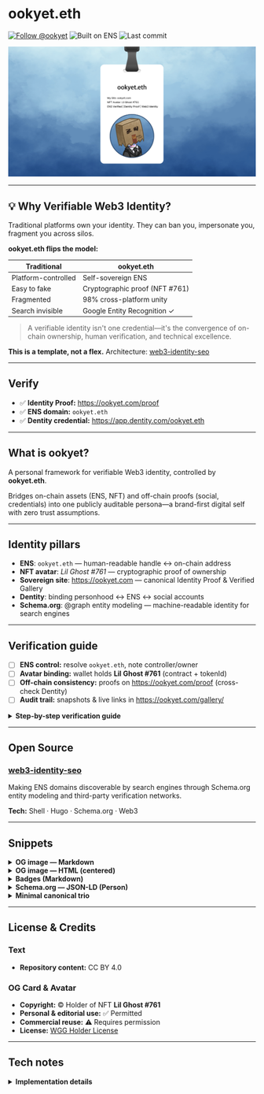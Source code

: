 # ookyet.eth

[![Follow @ookyet](https://img.shields.io/badge/Follow-@ookyet-111?logo=x&logoColor=white)](https://x.com/ookyet)
![Built on ENS](https://img.shields.io/badge/Built%20on-ENS-0b5fff)
![Last commit](https://img.shields.io/github/last-commit/ookyet/ookyet?label=last%20commit)

<p align="center">
  <img src="./og-card.png" alt="ookyet.eth — ENS verified identity, NFT avatar Lil Ghost #761" width="880">
</p>

---

## 💡 Why Verifiable Web3 Identity?

Traditional platforms own your identity. They can ban you, impersonate you, fragment you across silos.

**ookyet.eth flips the model:**

| Traditional | ookyet.eth |
|------------|-----------|
| Platform-controlled | Self-sovereign ENS |
| Easy to fake | Cryptographic proof (NFT #761) |
| Fragmented | 98% cross-platform unity |
| Search invisible | Google Entity Recognition ✓ |

> A verifiable identity isn't one credential—it's the convergence of on-chain ownership, human verification, and technical excellence.

**This is a template, not a flex.** Architecture: [web3-identity-seo](https://github.com/ookyet/web3-identity-seo)

---

## Verify
- ✅ **Identity Proof:** https://ookyet.com/proof
- ✅ **ENS domain:** `ookyet.eth`
- ✅ **Dentity credential:** https://app.dentity.com/ookyet.eth

---

## What is ookyet?
A personal framework for verifiable Web3 identity, controlled by **ookyet.eth**.

Bridges on-chain assets (ENS, NFT) and off-chain proofs (social, credentials) into one publicly auditable persona—a brand-first digital self with zero trust assumptions.

---

## Identity pillars
- **ENS**: `ookyet.eth` — human-readable handle ↔ on-chain address
- **NFT avatar**: _Lil Ghost #761_ — cryptographic proof of ownership
- **Sovereign site**: https://ookyet.com — canonical Identity Proof & Verified Gallery
- **Dentity**: binding personhood ↔ ENS ↔ social accounts
- **Schema.org**: @graph entity modeling — machine-readable identity for search engines

---

## Verification guide
- [ ] **ENS control:** resolve `ookyet.eth`, note controller/owner
- [ ] **Avatar binding:** wallet holds **Lil Ghost #761** (contract + tokenId)
- [ ] **Off-chain consistency:** proofs on https://ookyet.com/proof (cross-check Dentity)
- [ ] **Audit trail:** snapshots & live links in https://ookyet.com/gallery/

<details>
<summary><b>Step-by-step verification guide</b></summary>

1. **Check ENS ownership**
   Resolve `ookyet.eth` via your preferred ENS/Etherscan/Wallet tool and note the controller/owner address.

2. **Check avatar provenance**
   Confirm the wallet above also **owns _Lil Ghost #761_** (contract + token id). This binds the avatar to the ENS name.

3. **Check off-chain consistency**
   Visit **https://ookyet.com/proof** to see signed, linkable proofs to X/Instagram and other surfaces. Optionally cross-check **https://app.dentity.com/ookyet.eth** for credential bindings.

4. **View the audit trail**
   Browse **https://ookyet.com/gallery/** for snapshots and live links showing the identity's visual and link-level consistency.

> When ENS control, NFT ownership, and social handles converge under the same controller, the identity is publicly verifiable.

</details>

---

## Open Source

### [web3-identity-seo](https://github.com/ookyet/web3-identity-seo)
Making ENS domains discoverable by search engines through Schema.org entity modeling and third-party verification networks.

**Tech:** Shell · Hugo · Schema.org · Web3

---

## Snippets

<details>
<summary><b>OG image — Markdown</b></summary>

```markdown
![OG preview — ookyet.eth identity card](https://raw.githubusercontent.com/ookyet/ookyet/main/og-card.png)
```

</details>

<details>
<summary><b>OG image — HTML (centered)</b></summary>

```html
<p align="center">
  <img src="./og-card.png" alt="OG preview — ookyet.eth identity card" width="880">
</p>
```

</details>

<details>
<summary><b>Badges (Markdown)</b></summary>

```markdown
[![Follow @ookyet](https://img.shields.io/badge/Follow-@ookyet-111?logo=x&logoColor=white)](https://x.com/ookyet)
![Built on ENS](https://img.shields.io/badge/Built%20on-ENS-0b5fff)
![Last commit](https://img.shields.io/github/last-commit/ookyet/ookyet?label=last%20commit)
```

</details>

<details>
<summary><b>Schema.org — JSON-LD (Person)</b></summary>

```json
{
  "@context": "https://schema.org",
  "@type": "Person",
  "name": "ookyet.eth",
  "alternateName": "ookyet",
  "url": "https://ookyet.com",
  "image": "https://raw.githubusercontent.com/ookyet/ookyet/main/og-card.png",
  "sameAs": [
    "https://app.ens.domains/ookyet.eth",
    "https://etherscan.io/name-lookup-search?id=ookyet.eth",
    "https://x.com/ookyet",
    "https://instagram.com/ookyet",
    "https://app.dentity.com/ookyet.eth"
  ],
  "description": "Brand-first Web3 identity anchored by ENS and NFT, with public, auditable proofs."
}
```

</details>

<details>
<summary><b>Minimal canonical trio</b></summary>

- **Identity Proof:** https://ookyet.com/proof
- **ENS (on-chain):** https://app.ens.domains/ookyet.eth
- **Gallery (visual evidence):** https://ookyet.com/gallery/

</details>

---

## License & Credits

### Text
- **Repository content:** CC BY 4.0

### OG Card & Avatar
- **Copyright:** © Holder of NFT **Lil Ghost #761**
- **Personal & editorial use:** ✅ Permitted
- **Commercial reuse:** ⚠️ Requires permission
- **License:** [WGG Holder License](https://docs.weirdoghost.com/#terms)

---

## Tech notes

<details>
<summary><b>Implementation details</b></summary>

- **Social preview:** 1200×630 (set in **Settings → Social preview**)
- **OG image in README:** `og-card.png` (served via raw.githubusercontent.com)
- **This is a special profile repository:** `ookyet/ookyet` (displayed on GitHub profile)

</details>
